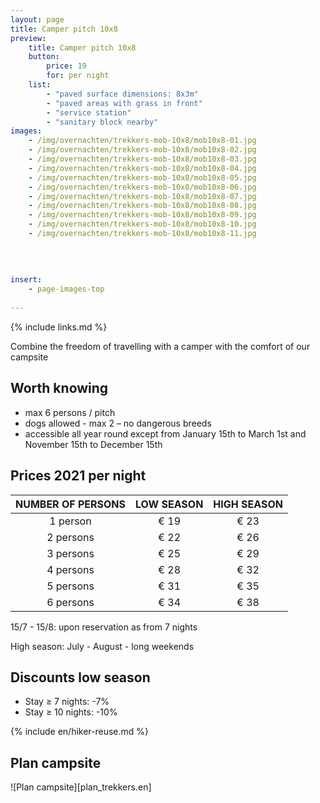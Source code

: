```yaml
---
layout: page
title: Camper pitch 10x8
preview: 
    title: Camper pitch 10x8
    button:
        price: 19
        for: per night
    list:
        - "paved surface dimensions: 8x3m"
        - "paved areas with grass in front"
        - "service station"
        - "sanitary block nearby"
images:
    - /img/overnachten/trekkers-mob-10x8/mob10x8-01.jpg
    - /img/overnachten/trekkers-mob-10x8/mob10x8-02.jpg
    - /img/overnachten/trekkers-mob-10x8/mob10x8-03.jpg
    - /img/overnachten/trekkers-mob-10x8/mob10x8-04.jpg
    - /img/overnachten/trekkers-mob-10x8/mob10x8-05.jpg
    - /img/overnachten/trekkers-mob-10x8/mob10x8-06.jpg
    - /img/overnachten/trekkers-mob-10x8/mob10x8-07.jpg
    - /img/overnachten/trekkers-mob-10x8/mob10x8-08.jpg
    - /img/overnachten/trekkers-mob-10x8/mob10x8-09.jpg
    - /img/overnachten/trekkers-mob-10x8/mob10x8-10.jpg
    - /img/overnachten/trekkers-mob-10x8/mob10x8-11.jpg
    
    
    
    
insert:
    - page-images-top
    
---
```

{% include links.md %}

Combine the freedom of travelling with a camper with the comfort of our campsite

## Worth knowing

- max 6 persons / pitch
- dogs allowed - max 2 – no dangerous breeds
- accessible all year round except from January 15th to March 1st and November 15th to December 15th

## Prices 2021 per night

NUMBER OF PERSONS | LOW SEASON | HIGH SEASON      
:-------------:|:-----------:|:-----------:|
1 person      |€ 19          |€ 23     
2 persons     |€ 22          |€ 26         
3 persons     |€ 25          |€ 29
4 persons     |€ 28          |€ 32   
5 persons     |€ 31          |€ 35
6 persons     |€ 34          |€ 38

15/7 - 15/8: upon reservation as from 7 nights

High season: July - August - long weekends

## Discounts low season

- Stay ≥ 7 nights: -7%
- Stay ≥ 10 nights: -10%

{% include en/hiker-reuse.md %}




## Plan campsite

![Plan campsite][plan_trekkers.en]

